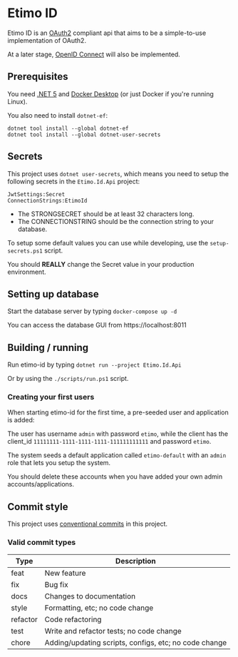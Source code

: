 # Etimo ID

Etimo ID is an [OAuth2](https://tools.ietf.org/html/rfc6749#section-5.2) compliant api that aims to be a simple-to-use implementation of OAuth2.

At a later stage, [OpenID Connect](https://openid.net/specs/openid-connect-core-1_0.html) will also be implemented.

## Prerequisites

You need [.NET 5](https://dotnet.microsoft.com/download/dotnet/5.0) and [Docker Desktop](https://www.docker.com/products/docker-desktop) (or just Docker if you're running Linux).

You also need to install `dotnet-ef`:

```
dotnet tool install --global dotnet-ef
dotnet tool install --global dotnet-user-secrets
```

## Secrets

This project uses `dotnet user-secrets`, which means you need to setup the following secrets in the `Etimo.Id.Api` project:

```
JwtSettings:Secret
ConnectionStrings:EtimoId
```

* The STRONGSECRET should be at least 32 characters long.
* The CONNECTIONSTRING should be the connection string to your database.

To setup some default values you can use while developing, use the `setup-secrets.ps1` script.

You should **REALLY** change the Secret value in your production environment.

## Setting up database

Start the database server by typing `docker-compose up -d`

You can access the database GUI from https://localhost:8011

## Building / running

Run etimo-id by typing `dotnet run --project Etimo.Id.Api`

Or by using the `./scripts/run.ps1` script.

### Creating your first users

When starting etimo-id for the first time, a pre-seeded user and application is added:

The user has username `admin` with password `etimo`, while the client has the client_id `11111111-1111-1111-1111-111111111111` and password `etimo`.

The system seeds a default application called `etimo-default` with an `admin` role that lets you setup the system.

You should delete these accounts when you have added your own admin accounts/applications.

## Commit style

This project uses [conventional commits](https://www.conventionalcommits.org/en/v1.0.0/) in this project.

### Valid commit types

Type | Description
--- | ---
feat | New feature
fix | Bug fix
docs | Changes to documentation
style | Formatting, etc; no code change
refactor | Code refactoring
test | Write and refactor tests; no code change
chore | Adding/updating scripts, configs, etc; no code change
